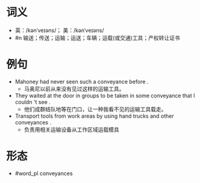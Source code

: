 # 词义
- 英：/kənˈveɪəns/； 美：/kənˈveɪəns/
- #n 输送；传送；运输；运送；车辆；运载(或交通)工具；产权转让证书
# 例句
- Mahoney had never seen such a conveyance before .
	- 马奥尼以前从来没有见过这样的运输工具。
- They waited at the door in groups to be taken in some conveyance that I couldn 't see .
	- 他们成群结队地等在门口，让一种我看不见的运输工具载走。
- Transport tools from work areas by using hand trucks and other conveyances .
	- 负责用相关运输设备从工作区域运载模具
# 形态
- #word_pl conveyances
